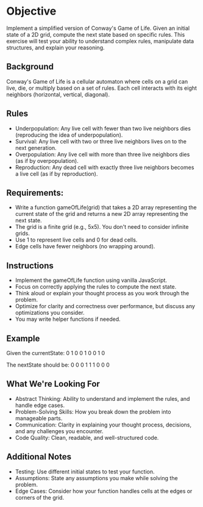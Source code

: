 # Objective
Implement a simplified version of Conway's Game of Life. Given an initial state of a 2D grid, compute the next state based on specific rules. This exercise will test your ability to understand complex rules, manipulate data structures, and explain your reasoning.

## Background
Conway's Game of Life is a cellular automaton where cells on a grid can live, die, or multiply based on a set of rules. Each cell interacts with its eight neighbors (horizontal, vertical, diagonal).

## Rules
 - Underpopulation: Any live cell with fewer than two live neighbors dies (reproducing the idea of underpopulation).
 - Survival: Any live cell with two or three live neighbors lives on to the next generation.
 - Overpopulation: Any live cell with more than three live neighbors dies (as if by overpopulation).
 - Reproduction: Any dead cell with exactly three live neighbors becomes a live cell (as if by reproduction).

## Requirements:
 - Write a function gameOfLife(grid) that takes a 2D array representing the current state of the grid and returns a new 2D array representing the next state.
 - The grid is a finite grid (e.g., 5x5). You don't need to consider infinite grids.
 - Use 1 to represent live cells and 0 for dead cells.
 - Edge cells have fewer neighbors (no wrapping around).


## Instructions
 - Implement the gameOfLife function using vanilla JavaScript.
 - Focus on correctly applying the rules to compute the next state.
 - Think aloud or explain your thought process as you work through the problem.
 - Optimize for clarity and correctness over performance, but discuss any optimizations you consider.
 - You may write helper functions if needed.

## Example
Given the currentState:
  0 1 0
  0 1 0
  0 1 0

The nextState should be:
  0 0 0
  1 1 1
  0 0 0

## What We're Looking For
 - Abstract Thinking: Ability to understand and implement the rules, and handle edge cases.
 - Problem-Solving Skills: How you break down the problem into manageable parts.
 - Communication: Clarity in explaining your thought process, decisions, and any challenges you encounter.
 - Code Quality: Clean, readable, and well-structured code.

## Additional Notes
 - Testing: Use different initial states to test your function.
 - Assumptions: State any assumptions you make while solving the problem.
 - Edge Cases: Consider how your function handles cells at the edges or corners of the grid.
